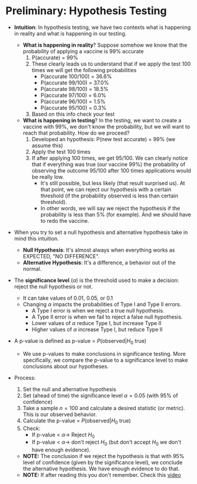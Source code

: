 # Preliminary: Hypothesis Testing

- **Intuition**: In hypothesis testing, we have two contexts what is happening in reality and what is happening in our testing.
    - **What is happening in reality**? Suppose somehow we know that the probability of applying a vaccine is 99% accurate
        1. P(accurate) = 99%
        2. These clearly leads us to understand that if we apply the test 100 times we will get the following probabilities
            - P(accurate 100/100) = 36.6%
            - P(accurate 99/100) = 37.0%
            - P(accurate 98/100) = 18.5%
            - P(accurate 97/100) = 6.0%
            - P(accurate 96/100) = 1.5%
            - P(accurate 95/100) = 0.3%
        3. Based on this info check your test
    - **What is happening in testing**? In the testing, we want to create a vaccine with 99%, we don't know the probability, but we will want to reach that probability. How do we proceed?
        1. Developed an hypothesis: P(new test accurate) = 99% (we assume this)
        2. Apply the test 100 times
        3. If after applying 100 times, we get 95/100. We can clearly notice that if everything was true (our vaccine 99%) the probability of observing the outcome 95/100 after 100 times applications would be really low.
            - It's still possible, but less likely (that result surprised us). At that point, we can reject our hypothesis with a certain threshold (if the probability observed is less than certain threshold).
            - In other words, we will say we reject the hypothesis if the probability is less than 5% (for example). And we should have to redo the vaccine.
- When you try to set a null hypothesis and alternative hypothesis take in mind this intuition.
    - **Null Hypothesis**: It's almost always when everything works as EXPECTED, "NO DIFFERENCE".
    - **Alternative Hypothesis**: It's a difference, a behavior out of the normal.
- The **significance level** ($\alpha$) is the threshold used to make a decision: reject the null hypothesis or not.
    - It can take values of 0.01, 0.05, or 0.1
    - Changing $\alpha$ impacts the probabilities of Type I and Type II errors.
        - A Type I error is when we reject a true null hypothesis.
        - A Type II error is when we fail to reject a false null hypothesis.
        - Lower values of $\alpha$ reduce Type I, but increase Type II
        - Higher values of $\alpha$ increase Type I, but reduce Type II 

- A p-value is defined as p-value = $P( \text{observed} | H_0 \text{ true})$
    - We use p-values to make conclusions in significance testing. More specifically, we compare the p-value to a significance level to make conclusions about our hypotheses.


- Process:
    1. Set the null and alternative hypothesis 
    2. Set (ahead of time) the significance level $\alpha = 0.05$ (with 95% of confidence)
    3. Take a sample $n=100$ and calculate a desired statistic (or metric). This is our observed behavior.
    4. Calculate the p-value = $P( \text{observed} | H_0 \text{ true})$
    5. Check:
        - If p-value < $\alpha \rightarrow$ Reject $H_0$
        - If p-value < $\alpha \rightarrow$ don't reject $H_0$ (but don't accept $H_0$ we don't have enough evidence).

    - **NOTE:** The conclusion if we reject the hypothesis is that with 95% level of confidence (given by the significance level), we conclude the alternative hypothesis. We have enough evidence to do that.
    - **NOTE:** If after reading this you don't remember. Check this [video](https://www.khanacademy.org/math/statistics-probability/significance-tests-one-sample/idea-of-significance-tests/v/p-values-and-significance-tests)
